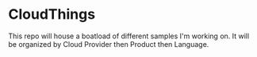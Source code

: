 # CloudThings

This repo will house a boatload of different samples I'm working on.  It will be organized by Cloud Provider then Product then Language.
